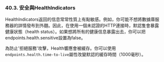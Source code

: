### 40.3. 安全與HealthIndicators

HealthIndicators返回的信息常常性質上有點敏感。例如，你可能不想將數據庫服務器的詳情發布到外麵。因此，在使用一個未認證的HTTP連接時，默認隻會暴露健康狀態（health status）。如果想將所有的健康信息暴露出去，你可以把endpoints.health.sensitive設置為false。

為防止'拒絕服務'攻擊，Health響應會被緩存。你可以使用`endpoints.health.time-to-live`屬性改變默認的緩存時間（1000毫秒）。
